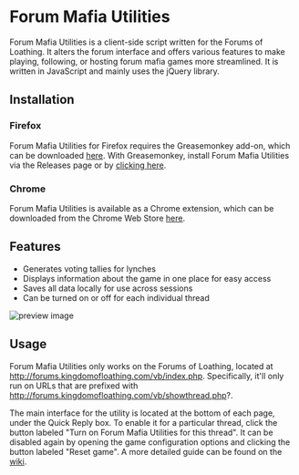 # Forum Mafia Utilities

Forum Mafia Utilities is a client-side script written for the Forums of Loathing.
It alters the forum interface and offers various features to make playing, following, or hosting forum mafia games more streamlined.
It is written in JavaScript and mainly uses the jQuery library.

## Installation

### Firefox

Forum Mafia Utilities for Firefox requires the Greasemonkey add-on, which can be downloaded [here](https://addons.mozilla.org/en-US/firefox/addon/greasemonkey/).
With Greasemonkey,  install Forum Mafia Utilities via the Releases page or by [clicking here](https://github.com/Lrdwhyt/forum-mafia-utilities/releases/download/v0.3.0/forum-mafia-utilities.user.js).

### Chrome

Forum Mafia Utilities is available as a Chrome extension, which can be downloaded from the Chrome Web Store [here](https://chrome.google.com/webstore/detail/forum-mafia-utilities/medflogpihpikljkkpjpeoijooblipgg?authuser=0).

## Features
- Generates voting tallies for lynches
- Displays information about the game in one place for easy access
- Saves all data locally for use across sessions
- Can be turned on or off for each individual thread

![preview image](http://i.imgur.com/NuvkOV5.png)

## Usage
Forum Mafia Utilities only works on the Forums of Loathing, located at http://forums.kingdomofloathing.com/vb/index.php.
Specifically, it'll only run on URLs that are prefixed with http://forums.kingdomofloathing.com/vb/showthread.php?.

The main interface for the utility is located at the bottom of each page, under the Quick Reply box.
To enable it for a particular thread, click the button labeled "Turn on Forum Mafia Utilities for this thread".
It can be disabled again by opening the game configuration options and clicking the button labeled "Reset game".
A more detailed guide can be found on the [wiki](https://github.com/Lrdwhyt/forum-mafia-utilities/wiki).
